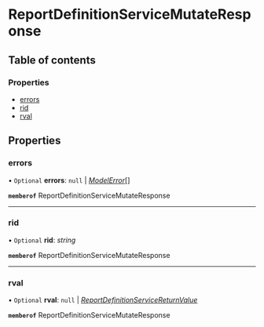 # ReportDefinitionServiceMutateResponse


## Table of contents

### Properties

- [errors](reportdefinitionservicemutateresponse.md#errors)
- [rid](reportdefinitionservicemutateresponse.md#rid)
- [rval](reportdefinitionservicemutateresponse.md#rval)

## Properties

### errors

• `Optional` **errors**: ``null`` \| [*ModelError*](modelerror.md)[]

**`memberof`** ReportDefinitionServiceMutateResponse

___

### rid

• `Optional` **rid**: *string*

**`memberof`** ReportDefinitionServiceMutateResponse

___

### rval

• `Optional` **rval**: ``null`` \| [*ReportDefinitionServiceReturnValue*](reportdefinitionservicereturnvalue.md)

**`memberof`** ReportDefinitionServiceMutateResponse
